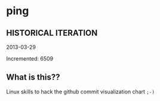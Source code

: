 # ping

## HISTORICAL ITERATION
2013-03-29

Incremented: 6509

## What is this?? 
Linux skills to hack the github commit visualization chart `;-)`
